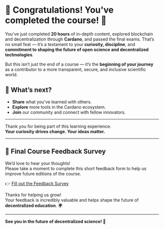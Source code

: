 # 🎉 Congratulations! You've completed the course! 🎉

You've just completed **20 hours** of in-depth content, explored blockchain and decentralization through **Cardano**, and passed the final exams. That’s no small feat — it’s a testament to your **curiosity, discipline**, and **commitment to shaping the future of open science and decentralized technologies**.

But this isn’t just the end of a course — it’s the **beginning of your journey** as a contributor to a more transparent, secure, and inclusive scientific world.

## 🌱 What’s next?

- **Share** what you’ve learned with others.  
- **Explore** more tools in the Cardano ecosystem.  
- **Join** our community and connect with fellow innovators.

---

Thank you for being part of this learning experience.  
**Your curiosity drives change. Your ideas matter.**

---

## 💬 Final Course Feedback Survey

We’d love to hear your thoughts!  
Please take a moment to complete this short feedback form to help us improve future editions of the course.

👉 [Fill out the Feedback Survey](https://tally.so/r/nWV2Ak)

Thanks for helping us grow!  
Your feedback is incredibly valuable and helps shape the future of **decentralized education**. 🌍

---

**See you in the future of decentralized science! 🚀**

